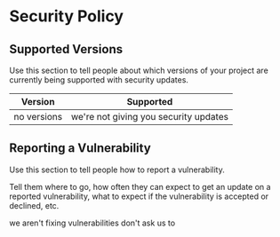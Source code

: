# Security Policy

## Supported Versions

Use this section to tell people about which versions of your project are
currently being supported with security updates.

| Version | Supported          |
| ------- | ------------------ |
| no versions  | we're not giving you security updates |

## Reporting a Vulnerability

Use this section to tell people how to report a vulnerability.

Tell them where to go, how often they can expect to get an update on a
reported vulnerability, what to expect if the vulnerability is accepted or
declined, etc.


we aren't fixing vulnerabilities don't ask us to
